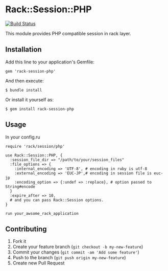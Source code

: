# Rack::Session::PHP
[![Build Status](https://travis-ci.org/Shinpeim/rack-session-php.png?branch=master)](https://travis-ci.org/Shinpeim/rack-session-php)

This module provides PHP compatible session in rack layer.

## Installation

Add this line to your application's Gemfile:

    gem 'rack-session-php'

And then execute:

    $ bundle install

Or install it yourself as:

    $ gem install rack-session-php

## Usage

In your config.ru

```
require 'rack/session/php'

use Rack::Session::PHP, {
  :session_file_dir => "/path/to/your/session_files"
  :file_options => {
    :internal_encoding => 'UTF-8', # encoding in ruby is utf-8
    :external_encoding => 'EUC-JP',# encoding in session file is euc-jp
    :encoding_option => {:undef => :replace}, # option passed to String#encode
  }
  :expire_after => 10,
  # and you can pass Rack::Session options.
}

run your_awsome_rack_application
```

## Contributing

1. Fork it
2. Create your feature branch (`git checkout -b my-new-feature`)
3. Commit your changes (`git commit -am 'Add some feature'`)
4. Push to the branch (`git push origin my-new-feature`)
5. Create new Pull Request
